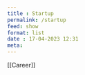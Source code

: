 ```yaml
---
title : Startup
permalink: /startup
feed: show
format: list
date : 17-04-2023 12:31
meta: 
---
```


[[Career]]

